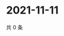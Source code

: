 # 2021-11-11

共 0 条

<!-- BEGIN WEIBO -->
<!-- 最后更新时间 Thu Nov 11 2021 08:13:45 GMT+0800 (China Standard Time) -->

<!-- END WEIBO -->
